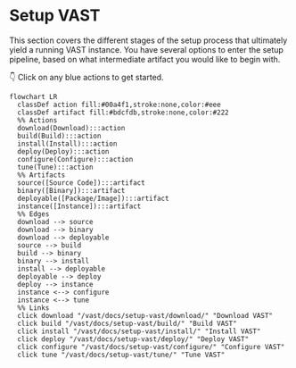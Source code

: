 # Setup VAST

This section covers the different stages of the setup process that ultimately
yield a running VAST instance. You have several options to enter the setup
pipeline, based on what intermediate artifact you would like to begin with.

👇 Click on any blue actions to get started.

```mermaid
flowchart LR
  classDef action fill:#00a4f1,stroke:none,color:#eee
  classDef artifact fill:#bdcfdb,stroke:none,color:#222
  %% Actions
  download(Download):::action
  build(Build):::action
  install(Install):::action
  deploy(Deploy):::action
  configure(Configure):::action
  tune(Tune):::action
  %% Artifacts
  source([Source Code]):::artifact
  binary([Binary]):::artifact
  deployable([Package/Image]):::artifact
  instance([Instance]):::artifact
  %% Edges
  download --> source
  download --> binary
  download --> deployable
  source --> build
  build --> binary
  binary --> install
  install --> deployable
  deployable --> deploy
  deploy --> instance
  instance <--> configure
  instance <--> tune
  %% Links
  click download "/vast/docs/setup-vast/download/" "Download VAST"
  click build "/vast/docs/setup-vast/build/" "Build VAST"
  click install "/vast/docs/setup-vast/install/" "Install VAST"
  click deploy "/vast/docs/setup-vast/deploy/" "Deploy VAST"
  click configure "/vast/docs/setup-vast/configure/" "Configure VAST"
  click tune "/vast/docs/setup-vast/tune/" "Tune VAST"
```
